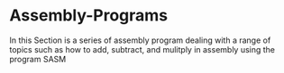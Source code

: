 # Assembly-Programs
In this Section is a series of assembly program dealing with a range of topics such as how to add, subtract, and mulitply in assembly using the program SASM
